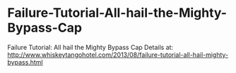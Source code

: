 # Failure-Tutorial-All-hail-the-Mighty-Bypass-Cap
Failure Tutorial: All hail the Mighty Bypass Cap
Details at:
http://www.whiskeytangohotel.com/2013/08/failure-tutorial-all-hail-mighty-bypass.html
